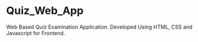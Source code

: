 # Quiz_Web_App
Web Based Quiz Examination Application. Developed Using HTML, CSS and Javascript for Frontend.
